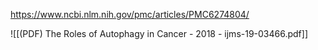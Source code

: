 
https://www.ncbi.nlm.nih.gov/pmc/articles/PMC6274804/

![[(PDF) The Roles of Autophagy in Cancer - 2018 - ijms-19-03466.pdf]]
